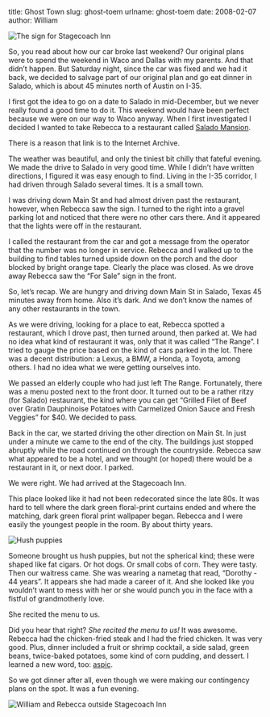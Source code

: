 title: Ghost Town
slug: ghost-toem
urlname: ghost-toem
date: 2008-02-07
author: William

<img src="{static}/images/2008-02-02-stagecoach-inn.jpg" alt="The sign for Stagecoach Inn" class="img-fluid" />

So, you read about how our car broke last weekend? Our original plans were to
spend the weekend in Waco and Dallas with my parents. And that didn&#x02bc;t
happen. But Saturday night, since the car was fixed and we had it back, we
decided to salvage part of our original plan and go eat dinner in Salado, which
is about 45 minutes north of Austin on I-35.

I first got the idea to go on a date to Salado in mid-December, but we never
really found a good time to do it. This weekend would have been perfect because
we were on our way to Waco anyway. When I first investigated I decided I wanted
to take Rebecca to a restaurant called [Salado Mansion][a].

There is a reason that link is to the Internet Archive.

The weather was beautiful, and only the tiniest bit chilly that fateful evening.
We made the drive to Salado in very good time. While I didn&#x02bc;t have
written directions, I figured it was easy enough to find. Living in the I-35
corridor, I had driven through Salado several times. It is a small town.

I was driving down Main St and had almost driven past the restaurant, however,
when Rebecca saw the sign. I turned to the right into a gravel parking lot and
noticed that there were no other cars there. And it appeared that the lights
were off in the restaurant.

I called the restaurant from the car and got a message from the operator that
the number was no longer in service. Rebecca and I walked up to the building to
find tables turned upside down on the porch and the door blocked by bright
orange tape. Clearly the place was closed. As we drove away Rebecca saw the
&ldquo;For Sale&rdquo; sign in the front.

So, let&#x02bc;s recap. We are hungry and driving down Main St in Salado, Texas
45 minutes away from home. Also it&#x02bc;s dark. And we don&#x02bc;t know the
names of any other restaurants in the town.

As we were driving, looking for a place to eat, Rebecca spotted a restaurant,
which I drove past, then turned around, then parked at. We had no idea what kind
of restaurant it was, only that it was called &ldquo;The Range&rdquo;. I tried
to gauge the price based on the kind of cars parked in the lot. There was a
decent distribution: a Lexus, a BMW, a Honda, a Toyota, among others. I had no
idea what we were getting ourselves into.

We passed an elderly couple who had just left The Range. Fortunately, there was
a menu posted next to the front door. It turned out to be a rather ritzy (for
Salado) restaurant, the kind where you can get &ldquo;Grilled Filet of Beef over
Gratin Dauphinoise Potatoes with Carmelized Onion Sauce and Fresh Veggies&rdquo;
for $40. We decided to pass.

Back in the car, we started driving the other direction on Main St. In just
under a minute we came to the end of the city. The buildings just stopped
abruptly while the road continued on through the countryside. Rebecca saw what
appeared to be a hotel, and we thought (or hoped) there would be a restaurant in
it, or next door. I parked.

We were right. We had arrived at the Stagecoach Inn.

This place looked like it had not been redecorated since the late 80s. It was
hard to tell where the dark green floral-print curtains ended and where the
matching, dark green floral print wallpaper began. Rebecca and I were easily the
youngest people in the room. By about thirty years.

<img src="{static}/images/2008-02-02-hush-puppies.jpg" alt="Hush puppies" class="img-fluid" />

Someone brought us hush puppies, but not the spherical kind; these were shaped
like fat cigars. Or hot dogs. Or small cobs of corn. They were tasty. Then our
waitress came. She was wearing a nametag that read, &ldquo;Dorothy - 44
years&rdquo;. It appears she had made a career of it. And she looked like you
wouldn&#x02bc;t want to mess with her or she would punch you in the face with a
fistful of grandmotherly love.

She recited the menu to us.

Did you hear that right? *She recited the menu to us!* It was awesome. Rebecca
had the chicken-fried steak and I had the fried chicken. It was very good. Plus,
dinner included a fruit or shrimp cocktail, a side salad, green beans,
twice-baked potatoes, some kind of corn pudding, and dessert. I learned a new
word, too: [aspic][b].

So we got dinner after all, even though we were making our contingency plans on
the spot. It was a fun evening.

<img src="{static}/images/2008-02-02-stagecoach-inn-outside.jpg" alt="William and Rebecca outside Stagecoach Inn" class="img-fluid" />

[a]: https://web.archive.org/web/20071009193545/http://www.saladomansion.com/
[b]: https://en.wikipedia.org/wiki/Aspic
